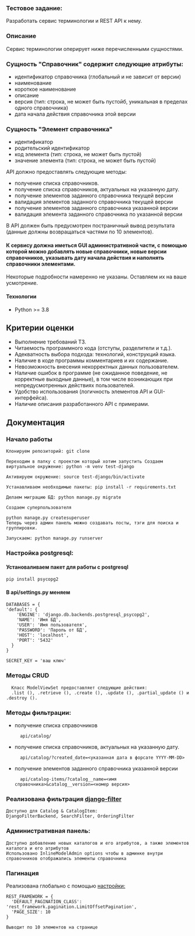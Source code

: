 ### Тестовое задание:
Разработать сервис терминологии и REST API к нему.

### Описание

Сервис терминологии оперирует ниже перечисленными сущностями.

### Сущность "Справочник" содержит следующие атрибуты: 

- идентификатор справочника (глобальный и не зависит от версии)
- наименование
- короткое наименование
- описание
- версия (тип: строка,  не может быть пустойб, уникальная в пределах одного справочника)
- дата начала действия справочника этой версии

### Сущность "Элемент справочника"

- идентификатор
- родительский идентификатор
- код элемента (тип: строка, не может быть пустой)
- значение элемента (тип: строка, не может быть пустой)

API должно предоставлять следующие методы:

- получение списка справочников.
- получение списка справочников, актуальных на указанную дату.
- получение элементов заданного справочника текущей версии
- валидация элементов заданного справочника текущей версии
- получение элементов заданного справочника указанной версии
- валидация элемента заданного справочника по указанной версии

В API должен быть предусмотрен постраничный вывод результата (данные должны возвращаться частями по 10 элементов).

#### К сервису должна иметься GUI административной части, с помощью которой можно добавлять новые справочники, новые версии справочников, указывать дату начала действия и наполнять справочники элементами.

Некоторые подробности намеренно не указаны. Оставляем их на ваше усмотрение.

#### Технологии

* Python >= 3.8

## Критерии оценки

* Выполнение требований ТЗ.
* Читаемость программного кода (отступы, разделители и т.д.).
* Адекватность выбора подхода: технологий, конструкций языка.
* Наличие в коде программы комментариев и их содержание.
* Невозможность внесения некорректных данных пользователем.
* Наличие ошибок в программе (не ожиданное поведение, не корректные выходные данные), в том числе возникающих при непредусмотренных действиях пользователей.
* Удобство использования (логичность элементов API и GUI-интерфейса).
* Наличие описания разработанного API с примерами.


## **Документация**

### Начало работы

    Клонируем репозиторий: git clone
    
    Переходим в папку с проектом который хотим запустить Создаем виртуальное окружение: python -m venv test-django
    
    Активируем окружение: source test-django/bin/activate
    
    Устанавливаем необходимые пакеты: pip install -r requirements.txt
    
    Делаем миграцию БД: python manage.py migrate
    
    Создаем суперпользователя
    
    python manage.py createsuperuser
    Теперь через админ панель можно создавать посты, тэги для поиска и группировки.
    
    Запускаем: python manage.py runserver

 ### Настройка postgresql:
#### Установаливаем пакет для работы с postgresql

    pip install psycopg2

#### В api/settings.py меняем

    DATABASES = {
    'default': {
        'ENGINE': 'django.db.backends.postgresql_psycopg2',
        'NAME': 'Имя БД',
        'USER': 'Имя пользователя',
        'PASSWORD': 'Пароль от БД',
        'HOST': 'localhost',
        'PORT': '5432'
      }
    }

    SECRET_KEY = 'ваш ключ'

### **Методы CRUD**
    
      Класс ModelViewSet предоставляет следующие действия:
      .list (), .retrieve (), .create (), .update (), .partial_update () и .destroy ().

### **Методы фильтрации**:
- получение списка справочников
  
        api/catalog/  

- получение списка справочников, актуальных на указанную дату.
  
        api/catalog/?created_date=<указанная дата в форсате YYYY-MM-DD>

- получение элементов заданного справочника указанной версии

        api/catalog-items/?catalog__name=<имя справочника>&catalog__version=<номер версия>



### Реализована фильтрация [django-filter](https://www.django-rest-framework.org/api-guide/filtering/#filtering)
    Доступно для Catalog & CatalogItem:
    DjangoFilterBackend, SearchFilter, OrderingFilter
    
  
### **Административная панель**:

    Доступно добавление новых каталогов и его атрибутов, а также элементов каталога и его атрибутов
    Использовано InlineModelAdmin options чтобы в админке внутри справочников отображались элементы справочника

### **Пагинация**
    

Реализована глобально с помощью [настройки:](https://www.django-rest-framework.org/api-guide/pagination/?q=TabularInline#pagination)
    
    REST_FRAMEWORK = {
      'DEFAULT_PAGINATION_CLASS': 'rest_framework.pagination.LimitOffsetPagination',
      'PAGE_SIZE': 10
    }

    Выводит по 10 элементов на странице

